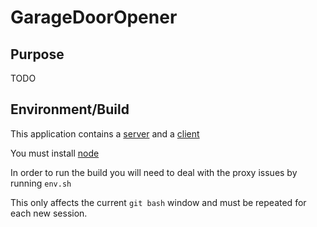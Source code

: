 GarageDoorOpener
======

Purpose
-----------------
TODO

Environment/Build
-----------------

This application contains a [server](GarageDoorOpener-server/README.md) and a [client](GarageDoorOpener-client/README.md)

You must install [node](https://nodejs.org/) 

In order to run the build you will need to deal with the proxy issues by running `env.sh`

This only affects the current `git bash` window and must be repeated for each new session.
